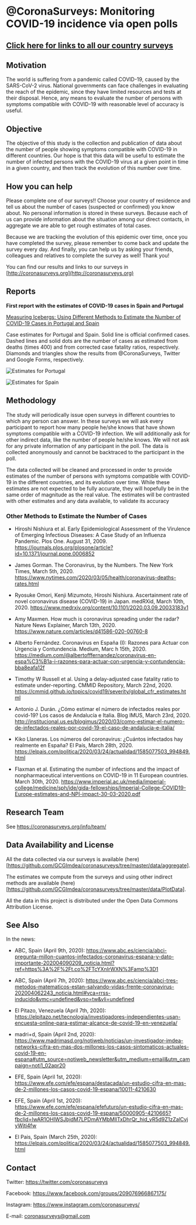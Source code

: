 # @CoronaSurveys: Monitoring COVID-19 incidence via open polls

## [**Click here for links to all our country surveys**](surveys.md)

## Motivation

The world is suffering from a pandemic called COVID-19, caused by the SARS-CoV-2 virus. National governments can face challenges in evaluating the reach of the epidemic, since they have limited resources and tests at their disposal. Hence, any means to evaluate the number of persons with symptoms compatible with COVID-19 with reasonable level of accuracy is useful.

## Objective

The objective of this study is the collection and publication of data about the number of people showing symptoms compatible with COVID-19 in different countries. Our hope is that this data will be useful to estimate the number of infected persons with the COVID-19 virus at a given point in time in a given country, and then track the evolution of this number over time.

## How you can help

Please complete one of our surveys!! Choose your country of residence and tell us about the number of cases (suspected or confirmed) you know about. No personal information is stored in these surveys. Because each of us can provide information about the situation among our direct contacts, in aggregate we are able to get rough estimates of total cases.

Because we are tracking the evolution of this epidemic over time, once you have completed the survey, please remember to come back and update the survey every day. And finally, you can help us by asking your friends, colleagues and relatives to complete the survey as well! Thank you!

You can find our results and links to our surveys in [http://coronasurveys.org](http://coronasurveys.org)

## Reports

**First report with the estimates of COVID-19 cases in Spain and Portugal**

[Measuring Icebergs: Using Different Methods to Estimate the Number of COVID-19 Cases in Portugal and Spain](reports/2020-03-29-CaseEstimation.pdf)

Case estimates for Portugal and Spain. Solid line is official confirmed cases. Dashed lines and solid dots are the number of cases as estimated from deaths (times 400) and from corrected case fatality ratios, respectively. Diamonds and triangles show the results from @CoronaSurveys, Twitter and Google Forms, respectively.

![Estimates for Portugal](doc/EstPTMar29.jpg)

![Estimates for Spain](doc/EstSPMar30.png)


## Methodology

The study will periodically issue open surveys in different countries to which any person can answer. In these surveys we will ask every participant to report how many people he/she knows that have shown symptoms compatible with a COVID-19 infection. We will additionally ask for other indirect data, like the number of people he/she knows. We will not ask for any private information of any participant in the poll. The data is collected anonymously and cannot be backtraced to the participant in the poll.

The data collected will be cleaned and processed in order to provide estimates of the number of persons with symptoms compatible with COVID-19 in the different countries, and its evolution over time. While these estimates are not expected to be fully accurate, they will hopefully be in the same order of magnitude as the real value. The estimates will be contrasted with other estimates and any data available, to validate its accuracy

### Other Methods to Estimate the Number of Cases

- Hiroshi Nishiura et al. Early Epidemiological Assessment of the Virulence of Emerging Infectious Diseases: A Case Study of an Influenza Pandemic. Plos One. August 31, 2009. https://journals.plos.org/plosone/article?id=10.1371/journal.pone.0006852

- James Gorman. The Coronavirus, by the Numbers. The New York Times, March 5th, 2020. https://www.nytimes.com/2020/03/05/health/coronavirus-deaths-rates.html

- Ryosuke Omori, Kenji Mizumoto, Hiroshi Nishiura.
Ascertainment rate of novel coronavirus disease (COVID-19) in Japan.
medRXid, March 10th, 2020.
https://www.medrxiv.org/content/10.1101/2020.03.09.20033183v1

- Amy Maxmen. How much is coronavirus spreading under the radar? Nature News Explainer, March 13th, 2020. https://www.nature.com/articles/d41586-020-00760-8

- Alberto Fernández.
Coronavirus en España (I): Razones para Actuar con Urgencia y Contundencia.
Medium, Marc h 15th, 2020.
https://medium.com/@albertofffernandez/coronavirus-en-espa%C3%B1a-i-razones-para-actuar-con-urgencia-y-contundencia-bba8eafa12f

- Timothy W Russell et al. Using a delay-adjusted case fatality ratio to estimate under-reporting. CMMID Repository, March 22nd, 2020. https://cmmid.github.io/topics/covid19/severity/global_cfr_estimates.html

- Antonio J. Durán. ¿Cómo estimar el número de infectados reales por covid-19? Los casos de Andalucía e Italia. Blog IMUS, March 23rd, 2020. http://institucional.us.es/blogimus/2020/03/como-estimar-el-numero-de-infectados-reales-por-covid-19-el-caso-de-andalucia-e-italia/

- Kiko Llaneras. Los números del coronavirus: ¿Cuántos infectados hay realmente en España? El País, March 28th, 2020. https://elpais.com/politica/2020/03/24/actualidad/1585077503_994849.html

- Flaxman et al. Estimating the number of infections and the impact of nonpharmaceutical interventions on COVID-19 in 11 European countries. March 30th, 2020.
https://www.imperial.ac.uk/media/imperial-college/medicine/sph/ide/gida-fellowships/Imperial-College-COVID19-Europe-estimates-and-NPI-impact-30-03-2020.pdf

## Research Team

See https://coronasurveys.org/info/team/

## Data Availability and License

All the data collected via our surveys is available (here)[https://github.com/GCGImdea/coronasurveys/tree/master/data/aggregate]. 

The estimates we compute from the surveys and using other indirect methods are available (here)[https://github.com/GCGImdea/coronasurveys/tree/master/data/PlotData].

All the data in this project is distributed under the Open Data Commons Attribution License.

## See Also

In the news:

- ABC, Spain (April 9th, 2020): https://www.abc.es/ciencia/abci-pregunta-millon-cuantos-infectados-coronavirus-espana-y-dato-importante-202004090209_noticia.html?ref=https%3A%2F%2Ft.co%2FTcYXnIrWXN%3Famp%3D1

- ABC, Spain (April 7th, 2020): https://www.abc.es/ciencia/abci-tres-metodos-matematicos-estan-salvando-vidas-frente-coronavirus-202004062243_noticia.html#vca=rrss-inducido&vmc=undefined&vso=tw&vli=undefined

- El Pitazo, Venezuela (April 7th, 2020): https://elpitazo.net/tecnologia/investigadores-independientes-usan-encuesta-online-para-estimar-alcance-de-covid-19-en-venezuela/

- madri+d, Spain (April 2nd, 2020): https://www.madrimasd.org/notiweb/noticias/un-investigador-imdea-networks-cifra-en-mas-dos-millones-los-casos-sintomaticos-actuales-covid-19-en-espana#utm_source=notiweb_newsletter&utm_medium=email&utm_campaign=noti1_02apr20

- EFE, Spain (April 1st, 2020): https://www.efe.com/efe/espana/destacada/un-estudio-cifra-en-mas-de-2-millones-los-casos-covid-19-espana/10011-4210630

- EFE, Spain (April 1st, 2020): https://www.efe.com/efe/espana/efefuturo/un-estudio-cifra-en-mas-de-2-millones-los-casos-covid-19-espana/50000905-4210665?fbclid=IwAR1OHlWSJbjdM7LPDmAYMbMllTxDhrQr_hid_yR5d9Z1zZalCvjyWjti4fw

- El Pais, Spain (March 25th, 2020): https://elpais.com/politica/2020/03/24/actualidad/1585077503_994849.html

## Contact

Twitter: https://twitter.com/coronasurveys

Facebook: https://www.facebook.com/groups/209076966867175/

Instagram: https://www.instagram.com/coronasurveys/

E-mail: coronasurveys@gmail.com
